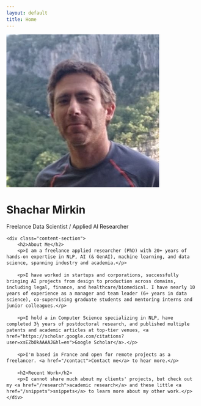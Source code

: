 ```yaml
---
layout: default
title: Home
---
```


<div class="home-container">
    <div class="profile-section">
        <img src="/assets/images/profile.jpg" alt="Shachar Mirkin" class="profile-image">
        <div class="profile-content">
            <h1>Shachar Mirkin</h1>
            <p class="tagline">Freelance Data Scientist / Applied AI Researcher</p>
        </div>
    </div>

    <div class="content-section">
        <h2>About Me</h2>
        <p>I am a freelance applied researcher (PhD) with 20+ years of hands-on expertise in NLP, AI (& GenAI), machine learning, and data science, spanning industry and academia.</p>

        <p>I have worked in startups and corporations, successfully bringing AI projects from design to production across domains, including legal, finance, and healthcare/biomedical. I have nearly 10 years of experience as a manager and team leader (6+ years in data science), co-supervising graduate students and mentoring interns and junior colleagues.</p>

        <p>I hold a in Computer Science specializing in NLP, have completed 3½ years of postdoctoral research, and published multiple patents and academic articles at top-tier venues, <a href="https://scholar.google.com/citations?user=xsEZbOkAAAAJ&hl=en">Google Scholar</a>.</p>

        <p>I'm based in France and open for remote projects as a freelancer. <a href="/contact">Contact me</a> to hear more.</p>

        <h2>Recent Work</h2>
        <p>I cannot share much about my clients' projects, but check out my <a href="/research">academic research</a> and these little <a href="/snippets">snippets</a> to learn more about my other work.</p>
    </div>

</div>
